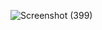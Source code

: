 ![Screenshot (399)](https://github.com/KhushalBorse2023/Leetcode-24/assets/86597374/b1990333-7616-4075-a175-193a2c037a92)
